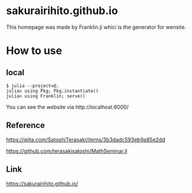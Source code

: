 # sakurairihito.github.io
This homepage was made by Franklin.jl whici is the generator for wensite.

# How to use

## local


```
$ julia --project=@.
julia> using Pkg; Pkg.instantiate()
julia> using Franklin; serve()
```

You can see the website via http://localhost:8000/



## Reference
https://qiita.com/SatoshiTerasaki/items/3b3dadc593eb9a85e2dd

https://github.com/terasakisatoshi/MathSeminar.jl

## Link
 https://sakurairihito.github.io/
